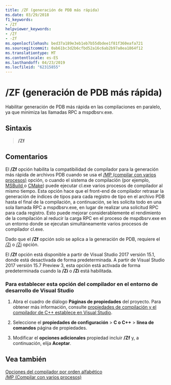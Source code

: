 ```yaml
---
title: /ZF (generación de PDB más rápida)
ms.date: 03/29/2018
f1_keywords:
- /Zf
helpviewer_keywords:
- /Zf
- -Zf
ms.openlocfilehash: bed37a189e3eb1eb7b55dbdee1f81f360eafa721
ms.sourcegitcommit: 0ab61bc3d2b6cfbd52a16c6ab2b97a8ea1864f12
ms.translationtype: MT
ms.contentlocale: es-ES
ms.lasthandoff: 04/23/2019
ms.locfileid: "62315855"
---
```

# <a name="zf-faster-pdb-generation"></a>/ZF (generación de PDB más rápida)

Habilitar generación de PDB más rápida en las compilaciones en paralelo, ya que minimiza las llamadas RPC a mspdbsrv.exe.

## <a name="syntax"></a>Sintaxis

> **/Zf**

## <a name="remarks"></a>Comentarios

El **/Zf** opción habilita la compatibilidad de compilador para la generación más rápida de archivos PDB cuando se usa el [/MP (compilar con varios procesos)](mp-build-with-multiple-processes.md) opción, o cuando el sistema de compilación (por ejemplo, [MSBuild ](/visualstudio/msbuild/msbuild-reference) o [CMake](../cmake-projects-in-visual-studio.md)) puede ejecutar cl.exe varios procesos de compilador al mismo tiempo. Esta opción hace que el front-end de compilador retrasar la generación de índices de tipos para cada registro de tipo en el archivo PDB hasta el final de la compilación, a continuación, se les solicita todo en una sola llamada RPC a mspdbsrv.exe, en lugar de realizar una solicitud RPC para cada registro. Esto puede mejorar considerablemente el rendimiento de la compilación al reducir la carga RPC en el proceso de mspdbsrv.exe en un entorno donde se ejecutan simultáneamente varios procesos de compilador cl.exe.

Dado que el **/Zf** opción solo se aplica a la generación de PDB, requiere el [/Zi](z7-zi-zi-debug-information-format.md) o [/Zi](z7-zi-zi-debug-information-format.md) opción.

El **/Zf** opción está disponible a partir de Visual Studio 2017 versión 15.1, donde está desactivada de forma predeterminada. A partir de Visual Studio 2017 versión 15.7 Preview 3, esta opción está activada de forma predeterminada cuando la **/Zi** o **/Zi** está habilitada.

### <a name="to-set-this-compiler-option-in-the-visual-studio-development-environment"></a>Para establecer esta opción del compilador en el entorno de desarrollo de Visual Studio

1. Abra el cuadro de diálogo **Páginas de propiedades** del proyecto. Para obtener más información, consulte [propiedades de compilación y el compilador de C++ establece en Visual Studio](../working-with-project-properties.md).

1. Seleccione el **propiedades de configuración** > **C o C++** > **línea de comandos** página de propiedades.

1. Modificar el **opciones adicionales** propiedad incluir **/Zf** y, a continuación, elija **Aceptar**.

## <a name="see-also"></a>Vea también

[Opciones del compilador por orden alfabético](compiler-options-listed-alphabetically.md)<br/>
[/MP (Compilar con varios procesos)](mp-build-with-multiple-processes.md)<br/>
